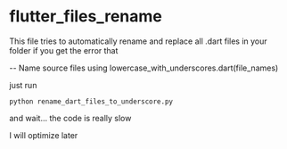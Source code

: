 # flutter_files_rename

This file tries to automatically rename and replace all .dart files 
in your folder if you get the error that 

-- Name source files using lowercase_with_underscores.dart(file_names)


just run 

`python rename_dart_files_to_underscore.py`

and wait... the code is really slow 

I will optimize later
